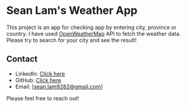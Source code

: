 # Sean Lam's Weather App

This project is an app for checking app by entering city, province or country. I have used [OpenWeatherMap](https://openweathermap.org/) API to fetch the weather data.
Please try to search for your city and see the result!

## Contact
- LinkedIn: [Click here](https://www.linkedin.com/in/seanlam9282/)
- GitHub: [Click here](https://github.com/seanlam9282)
- Email: [sean.lam9282@gmail.com]

Please feel free to reach out!